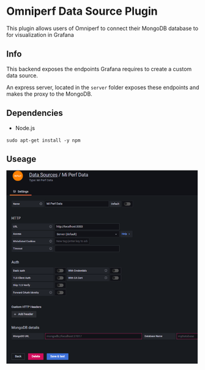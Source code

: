 # Omniperf Data Source Plugin

This plugin allows users of Omniperf to connect their MongoDB database to for visualization in Grafana

## Info

This backend exposes the endpoints Grafana requires to create a custom data source. 

An express server, located in the `server` folder exposes these endpoints and makes the proxy to the MongoDB.

## Dependencies

- Node.js

`sudo apt-get install -y npm`
   
## Useage

<img src="src/img/sample.PNG" alt="Sample Data Source" style="width: 500px;"/>
